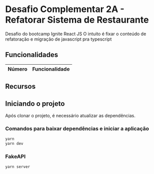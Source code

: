 # Desafio Complementar 2A - Refatorar Sistema de Restaurante

Desafio do bootcamp Ignite React JS
O intuito é fixar o conteúdo de refatoração e migração de javascript pra typescript

## Funcionalidades

| Número | Funcionalidade |
| - | - |

## Recursos

## Iniciando o projeto

Após clonar o projeto, é necessário atualizar as dependências.

### Comandos para baixar dependências e iniciar a aplicação

```bash
yarn
yarn dev
```

### FakeAPI

```bash
yarn server
```